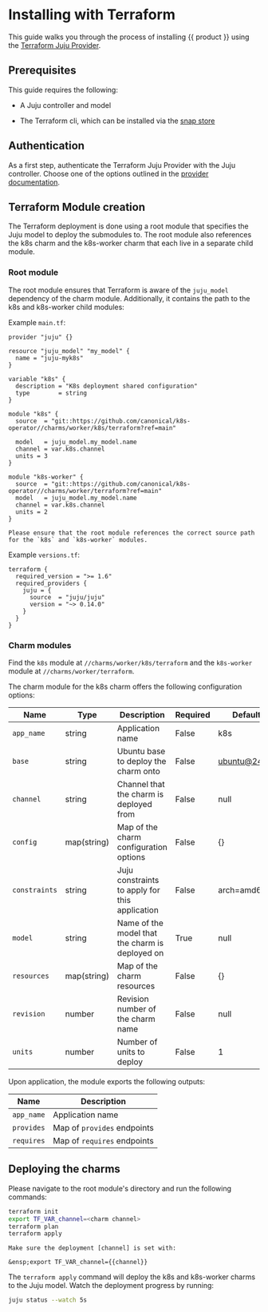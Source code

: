 # Installing with Terraform

This guide walks you through the process of installing {{ product }} using
the [Terraform Juju Provider][juju-provider-tf]. 

## Prerequisites

This guide requires the following:

- A Juju controller and model 
<!-- TODO remove Juju prerequisites once ground up module is available -->
- The Terraform cli, which can be installed via the [snap store][terraform]

## Authentication

As a first step, authenticate the Terraform Juju Provider with the Juju
controller. Choose one of the options outlined in the
[provider documentation][auth].

## Terraform Module creation

The Terraform deployment is done using a root module that specifies the
Juju model to deploy the submodules to. The root module also references
the k8s charm and the k8s-worker charm that each live in a separate child
module.

### Root module
<!-- TODO replace this section once we have a Juju ground up module -->

The root module ensures that Terraform is aware of the `juju_model`
dependency of the charm module. Additionally, it contains the path to the k8s
and k8s-worker child modules:

Example `main.tf`:

```hcl
provider "juju" {}

resource "juju_model" "my_model" {
  name = "juju-myk8s"
}

variable "k8s" {
  description = "K8s deployment shared configuration"
  type        = string
}

module "k8s" {
  source  = "git::https://github.com/canonical/k8s-operator//charms/worker/k8s/terraform?ref=main"

  model   = juju_model.my_model.name
  channel = var.k8s.channel
  units = 3
}

module "k8s-worker" {
  source  = "git::https://github.com/canonical/k8s-operator//charms/worker/terraform?ref=main"
  model   = juju_model.my_model.name
  channel = var.k8s.channel
  units = 2
}
```

```{note} 
Please ensure that the root module references the correct source path for the `k8s` and `k8s-worker` modules.
```

Example `versions.tf`:

```hcl
terraform {
  required_version = ">= 1.6"
  required_providers {
    juju = {
      source  = "juju/juju"
      version = "~> 0.14.0"
    }
  }
}
```

### Charm modules

Find the `k8s` module at `//charms/worker/k8s/terraform` and
the `k8s-worker` module at `//charms/worker/terraform`.

The charm module for the k8s charm offers the following
configuration options:

| Name | Type | Description | Required | Default |
| - | - | - | - | - |
| `app_name`| string | Application name | False | k8s |
| `base` | string | Ubuntu base to deploy the charm onto | False | ubuntu@24.04 |
| `channel`| string | Channel that the charm is deployed from | False | null |
| `config`| map(string) | Map of the charm configuration options | False | {} |
| `constraints` | string | Juju constraints to apply for this application | False | arch=amd64 |
| `model`| string | Name of the model that the charm is deployed on | True | null |
| `resources`| map(string) | Map of the charm resources | False | {} |
| `revision`| number | Revision number of the charm name | False | null |
| `units` | number | Number of units to deploy | False | 1 |

Upon application, the module exports the following outputs:

| Name | Description |
| - | - |
| `app_name`|  Application name |
| `provides`|  Map of `provides` endpoints |
| `requires`|  Map of `requires` endpoints |

## Deploying the charms

Please navigate to the root module's directory and run the following
commands:

```bash
terraform init
export TF_VAR_channel=<charm channel>
terraform plan
terraform apply
```

```{note} 
Make sure the deployment [channel] is set with:

&ensp;export TF_VAR_channel={{channel}}
```


The `terraform apply` command will deploy the k8s and k8s-worker charms to the
Juju model. Watch the deployment progress by running:

```bash
juju status --watch 5s
```

<!-- LINKS -->
[juju-provider-tf]: https://github.com/juju/terraform-provider-juju/
[auth]: https://registry.terraform.io/providers/juju/juju/latest/docs#authentication
[channel]: ../../explanation/channels.md
[terraform]: https://snapcraft.io/terraform

